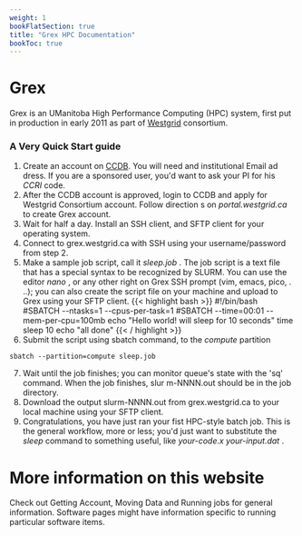 ```yaml
---
weight: 1
bookFlatSection: true
title: "Grex HPC Documentation"
bookToc: true
---
```


# Grex

Grex is an UManitoba High Performance Computing (HPC) system, first put in production in early 2011 as part of [Westgrid](https://www.westgrid.ca/) consortium.

### A Very Quick Start guide

1. Create an account on [CCDB](https://ccdb.computecanada.ca/register). You will need and institutional Email ad
dress. If you are a sponsored user, you'd want to ask your PI for his _CCRI_ code.
2. After the CCDB account is approved, login to CCDB and apply for Westgrid Consortium account. Follow direction
s on _portal.westgrid.ca_ to create Grex account.
3. Wait for half a day. Install an SSH client, and SFTP client for your operating system.
4. Connect to grex.westgrid.ca with SSH using your username/password from step 2.
5. Make a sample job script, call it _sleep.job_ . The job script is a text file that has a special syntax to be
 recognized by SLURM. You can use the editor _nano_ , or any other right on Grex SSH prompt (vim, emacs, pico, .
..); you can also create the script file on your machine and upload to Grex using your SFTP client.
  {{< highlight bash >}}
   #!/bin/bash
   #SBATCH --ntasks=1 --cpus-per-task=1
   #SBATCH --time=00:01 --mem-per-cpu=100mb
   echo "Hello world! will sleep for 10 seconds"
   time sleep 10
   echo "all done"
  {{< / highlight >}}
6. Submit the script using sbatch command, to the _compute_ partition

 ```sbatch --partition=compute sleep.job```

7. Wait until the job finishes; you can monitor queue's state with the 'sq' command. When the job finishes, slur
m-NNNN.out should be in the job directory.
8. Download the output slurm-NNNN.out from grex.westgrid.ca  to your local machine using your SFTP client.
9. Congratulations, you have just ran your fist HPC-style batch job. This is the general workflow, more or less;
 you'd just want to substitute the _sleep_ command to something useful, like _your-code.x your-input.dat_ .

# More information on this website

Check out Getting Account, Moving Data and Running jobs for general information. Software pages might have information specific to running particular software items.